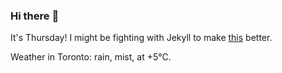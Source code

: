 ### Hi there :wave:

It's Thursday! I might be fighting with Jekyll to make [this](https://swissclubto.github.io) better.

Weather in Toronto: rain, mist, at +5°C.
